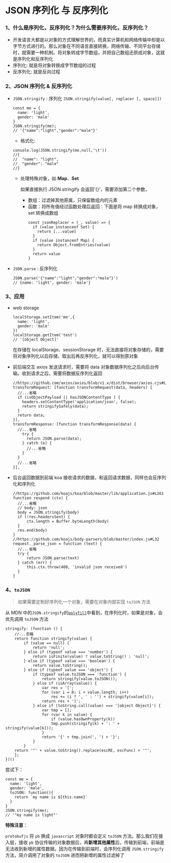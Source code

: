 # JSON 序列化 与 反序列化

### 1、什么是序列化，反序列化？为什么需要序列化，反序列化？

- 开发语言大都是以对象的方式理解世界的，而真实计算机和网络传输中却是以字节方式进行的。那么对象在不同语言直接转换，网络传输、不同平台存储时，就需要一种机制。将对象转成字节数组，并把自己数组还原成对象，这就是序列化和反序列化
- 序列化: 就是将对象转换成字节数组的过程
- 反序列化: 就是反向过程

### 2、JSON 序列化 & 反序列化

- `JSON.stringify` : 序列化 `JSON.stringify(value[, replacer [, space]])`

  ```
  const me = {
    name: 'light',
    gender: 'male'
  }
  JSON.stringify(me);
  // '{"name":"light","gender":"male"}'
  ```

  - 格式化:

  ```
  console.log(JSON.stringify(me,null,'\t'))
  //{
  //  "name": "light",
  //  "gender": "male"
  //}
  ```

  - 处理特殊对象，如 **Map**、**Set**

    如果直接执行 JSON.stringify 会返回'{}'，需要添加第二个参数，

    - 数组：过滤掉其他原属，只保留数组内的元素
    - 函数：将所有值经过函数处理后返回：下面是将 map 转换成对象，set 转换成数组
      ```
      const jsonReplacer = (_, value) => {
        if (value instanceof Set) {
          return [...value]
        }
        if (value instanceof Map) {
          return Object.fromEntries(value)
        }
        return value
      }
      ```

- `JSON.parse` : 反序列化
  ```
  JSON.parse('{"name":"light","gender":"male"}')
  // {name: 'light', gender: 'male'}
  ```

### 3、应用

- web storage

  ```
  localStorage.setItem('me',{
    name: 'light',
    gender: 'male'
  })
  localStorage.getItem('test')
  // '[object Object]'
  ```

  在存储在 localStorage、sessionStorage 时，无法直接将对象存储的，需要将对象序列化以后存储，取出后再反序列化，就可以得到原对象

- 前后端交互
  axios 发送请求时，需要将 data 对象数据序列化之后向后台传输。收到请求之后，需要将数据反序列化返回

  ```
  //https://github.com/axios/axios/blob/v1.x/dist/browser/axios.cjs#L1415
  transformRequest: [function transformRequest(data, headers) {
    //...省略
    if (isObjectPayload || hasJSONContentType ) {
      headers.setContentType('application/json', false);
      return stringifySafely(data);
    }
    return data;
  }],
  transformResponse: [function transformResponse(data) {
    //...省略
      try {
        return JSON.parse(data);
      } catch (e) {
        //...省略
      }
    }
    //...省略
  }],
  ```

- 后台返回数据到前端
  koa 接收请求的数据，和返回请求数据，同样也会反序列化和序列化
  ```
  //https://github.com/koajs/koa/blob/master/lib/application.js#L261
  function respond (ctx) {
    //...省略
    // body: json
    body = JSON.stringify(body)
    if (!res.headersSent) {
        ctx.length = Buffer.byteLength(body)
    }
    res.end(body)
  }
  //https://github.com/koajs/body-parsers/blob/master/index.js#L32
  request._parse_json = function (text) {
    //...省略
    try {
        return JSON.parse(text)
    } catch (err) {
        this.ctx.throw(400, 'invalid json received')
    }
  }
  ```

### 4、`toJSON`

> 如果需要定制好序列化一个对象，需要在对象内部实现 `toJSON` 方法

从 MDN 中的`JSON.stringify`的[`polyfill`](https://developer.mozilla.org/zh-CN/docs/Web/JavaScript/Reference/Global_Objects/JSON)中看到，在序列化时，如果是对象，会优先调用 `toJSON` 方法

```
stringify: (function () {
    //...忽略
    return function stringify(value) {
        if (value == null) {
            return 'null';
        } else if (typeof value === 'number') {
            return isFinite(value) ? value.toString() : 'null';
        } else if (typeof value === 'boolean') {
            return value.toString();
        } else if (typeof value === 'object') {
            if (typeof value.toJSON === 'function') {
                return stringify(value.toJSON());
            } else if (isArray(value)) {
                var res = '[';
                for (var i = 0; i < value.length; i++)
                    res += (i ? ', ' : '') + stringify(value[i]);
                return res + ']';
            } else if (toString.call(value) === '[object Object]') {
                var tmp = [];
                for (var k in value) {
                    if (value.hasOwnProperty(k))
                    tmp.push(stringify(k) + ': ' + stringify(value[k]));
                }
                return '{' + tmp.join(', ') + '}';
            }
        }
    return '"' + value.toString().replace(escRE, escFunc) + '"';
    };
})()
```

尝试下：

```
const me = {
  name: 'light',
  gender: 'male',
  toJSON: function(){
    return `my name is ${this.name}`
  }
}
JSON.stringify(me);
// '"my name is light"'
```

**特殊注意**：

`protobufjs` 将 `pb` 换成 `javascript` 对象时都会定义 `toJSON` 方法。那么我们在接入层，接收 `pb` 协议传输的对象数据后，再**新增其他属性**后，传输到前端，前端是无法收到新增的属性数据。因为在传输到前端时，会序列化调用 `JSON.stringify` 方法，简介调用了对象的 `toJSON` 进而把新增的属性过滤掉了
